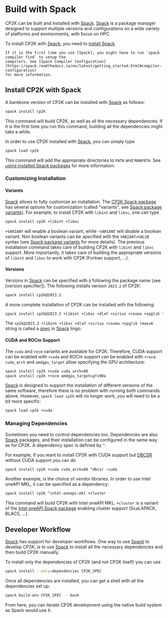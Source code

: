 # Build with Spack

CP2K can be built and installed with [Spack]. [Spack] is a package manager designed to support
multiple versions and configurations on a wide variety of platforms and environments, with focus on
HPC.

To install CP2K with [Spack], you need to [install Spack].

```{note}
If it is the first time you use [Spack], you might have to run `spack compiler find` to setup the
compilers. See [Spack Compiler Configuration](https://spack.readthedocs.io/en/latest/getting_started.html#compiler-configuration)
for more information.
```

## Install CP2K with Spack

A barebone version of CP2K can be installed with [Spack] as follows:

```bash
spack install cp2k
```

This command will build CP2K, as well as all the necessary dependencies. If it is the first time you
run this command, building all the dependencies might take a while.

In order to use CP2K installed with [Spack], you can simply type

```bash
spack load cp2k
```

This command will add the appropriate directories to `PATH` and `MANPATH`. See
[using installed Spack packages] for more information.

### Customizing Installation

#### Variants

[Spack] allows to fully customize an installation. The [CP2K Spack package] has several options for
customization (called "variants", see [Spack package variants]). For example, to install CP2K with
`libint` and `libxc`, one can type

```bash
spack install cp2k +libint +libxc
```

`+VARIANT` will enable a boolean variant, while `~VARIANT` will disable a boolean variant. Non
boolean variants can be specified with the `VARIANT=VALUE` syntax (see [Spack package variants] for
more details). The previous installation command takes care of building CP2K with `libint` and
`libxc` support. More importantly, it takes care of building the appropriate versions of `libint`
and `libxc` to work with CP2K (Fortran support, ...).

#### Versions

Versions in [Spack] can be specified with `@` following the package name (see \[version
specifier\]). The following installs version `2023.2` of CP2K:

```bash
spack install cp2k@2023.2
```

A more complete installation of CP2K can be installed with the following:

```bash
spack install cp2k@2023.2 +libint +libxc +dlaf +sirius +cosma +spglib lmax=6 
```

The `cp2k@2023.2 +libint +libxc +dlaf +sirius +cosma +spglib lmax=6` string is called a [spec] in
[Spack] lingo.

#### CUDA and ROCm Support

The `cuda` and `rocm` variants are available for CP2K. Therefore, CUDA support can be enabled with
`+cuda` and ROCm support can be enabled with `+rocm`. `cuda_arch` and `amdgpu_target` allow
specifying the GPU architecture:

```bash
spack install cp2k +cuda cuda_arch=80
spack install cp2k +rocm amdgpu_target=gfx90a
```

[Spack] is designed to support the installation of different versions of the same software,
therefore there is no problem with running _both_ commands above. However, `spack load cp2k` will no
longer work, you will need to be a bit more specific:

```bash
spack load cp2k +cuda
```

### Managing Dependencies

Sometimes you need to control dependencies too. Dependencies are also [Spack] packages, and their
installation can be configured in the same way as for CP2K. A dependency spec is defined by `^`.

For example, if you want to install CP2K with CUDA support but [DBCSR] without CUDA support you can
do

```bash
spack install cp2k +cuda cuda_arch=80 ^dbcsr ~cuda
```

Another example, is the choice of vendor libraries. In order to use Intel oneAPI MKL, it can be
specified as a dependency:

```bash
spack install cp2k ^intel-oneapi-mkl +cluster
```

This command will build CP2K with Intel oneAPI MKL. `+cluster` is a variant of the
[Intel oneAPI Spack package] enabling cluster support (ScaLAPACK, BLACS, ...).

## Developer Workflow

[Spack] has support for developer workflows. One way to use [Spack] to develop CP2K, is to use
[Spack] to install all the necessary dependencies and then build CP2K manually.

To install only the dependencies of CP2K (and not CP2K itself) you can use

```bash
spack install --only=dependencies CP2K_SPEC
```

Once all dependencies are installed, you can get a shell with all the dependencies set up:

```bash
spack build-env CP2K_SPEC -- bash
```

From here, you can iterate CP2K development using the native build system as Spack would use it.

[cp2k spack package]: https://packages.spack.io/package.html?name=cp2k
[dbcsr]: https://cp2k.github.io/dbcsr/develop/
[install spack]: https://spack.readthedocs.io/en/latest/getting_started.html#installation
[intel oneapi spack package]: https://packages.spack.io/package.html?name=intel-oneapi-mkl
[spack]: https://spack.readthedocs.io/en/latest/
[spack package variants]: https://spack.readthedocs.io/en/latest/basic_usage.html#variants
[spec]: https://spack.readthedocs.io/en/latest/basic_usage.html#specs-dependencies
[using installed spack packages]: https://spack.readthedocs.io/en/latest/basic_usage.html#using-installed-packages
